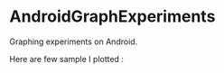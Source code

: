 AndroidGraphExperiments
=======================

Graphing experiments on Android.

Here are few sample I plotted : 

